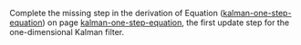 

Complete the missing step in the derivation
of Equation (<a href="#">kalman-one-step-equation</a>) on
page <a href="#">kalman-one-step-equation</a>, the first update step for the one-dimensional Kalman
filter.
